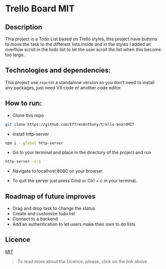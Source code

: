 # Trello Board MIT

## Description
This project is a Todo List based on Trello styles, this project have buttons to move the task to the different lists inside and in the styles I added an overflow scroll in the todo list to let the user scroll the list when this become too large.

## Technologies and dependencies: 
This project use `react`in a standalone version so you don't need to install any packages, just need VS code or another code editor
## How to run:

- Clone this repo
```bash
git clone https://github.com/EffrenAnthony/trello-boardMIT
```
- Install http-server

```bash
npm i --global http-server
```

- Go to your terminal and place in the directory of the project and run

```bash
http-server -c-1
```

- Navigate to localhost:8080 on your browser

- To quit the server just press Cmd or Ctrl + c in your terminal.

## Roadmap of future improves

- Drag and drop task to change the status
- Create and customize todo list
- Connect to a backend
- Add an authentication to let users make their own to do lists

## Licence

[MIT](https://choosealicense.com/licenses/mit/)

>To read more about the Licence, please, click on the link above